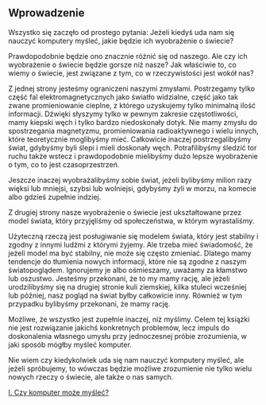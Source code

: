 ## Wprowadzenie

Wszystko się zaczęło od prostego pytania: Jeżeli kiedyś uda nam się nauczyć komputery myśleć,
jakie będzie ich wyobrażenie o świecie?

Prawdopodobnie będzie ono znacznie różnić się od naszego. Ale czy ich wyobrażenie o świecie będzie gorsze niż nasze? Jak właściwie to, co wiemy o świecie, jest związane z tym, co w rzeczywistości jest wokół nas?

Z jednej strony jesteśmy ograniczeni naszymi zmysłami. Postrzegamy tylko część fal elektromagnetycznych jako światło widzialne, część jako tak zwane promieniowanie cieplne, z którego uzyskujemy tylko minimalną ilość informacji.
Dźwięki słyszymy tylko w pewnym zakresie częstotliwości, mamy kiepski węch i tylko bardzo niedoskonały dotyk.
Nie mamy zmysłu do spostrzegania magnetyzmu, promieniowania radioaktywnego i wielu innych, które teoretycznie moglibyśmy mieć. Całkowicie inaczej postrzegalibyśmy świat, gdybyśmy byli ślepi i mieli doskonały węch.
Potrafilibyśmy śledzić tor ruchu także wstecz i prawdopodobnie mielibyśmy dużo lepsze wyobrażenie o tym,
co to jest czasoprzestrzeń.

Jeszcze inaczej wyobrażalibyśmy sobie świat, jeżeli bylibyśmy milion razy więksi lub mniejsi, szybsi lub wolniejsi,
gdybyśmy żyli w morzu, na komecie albo gdzieś zupełnie indziej.

Z drugiej strony nasze wyobrażenie o świecie jest ukształtowane przez model świata, który przyjęliśmy od społeczeństwa, w którym wyrastaliśmy.

Użyteczną rzeczą jest posługiwanie się modelem świata, który jest stabilny i zgodny z innymi ludźmi z którymi żyjemy.
Ale trzeba mieć świadomość, że jeżeli model ma być stabilny, nie może się często zmieniać.
Dlatego mamy tendencje do tłumienia nowych informacji, które nie są zgodne z naszym światopoglądem.
Ignorujemy je albo ośmieszamy, uważamy za kłamstwo lub oszustwo. Jesteśmy przekonani, że to my mamy rację,
ale jeżeli urodzilibyśmy się na drugiej stronie kuli ziemskiej, kilka stuleci wcześniej lub później,
nasz pogląd na świat byłby całkowicie inny. Również w tym przypadku bylibyśmy przekonani, że mamy rację.

Możliwe, że wszystko jest zupełnie inaczej, niż myślimy. Celem tej książki nie jest rozwiązanie jakichś konkretnych problemów, lecz impuls do doskonalenia własnego umysłu przy jednoczesnej próbie zrozumienia, w jaki sposób mógłby myśleć komputer.

Nie wiem czy kiedykolwiek uda się nam nauczyć komputery myśleć, ale jeżeli spróbujemy, to wówczas będzie możliwe zrozumienie nie tylko wielu nowych rzeczy o świecie, ale także o nas samych.

[I. Czy komputer może myśleć?](rozdzial1)

